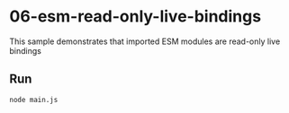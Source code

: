 # 06-esm-read-only-live-bindings

This sample demonstrates that imported ESM modules are read-only live bindings

## Run

```bash
node main.js
```